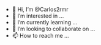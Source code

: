 - 👋 Hi, I’m @Carlos2rmr
- 👀 I’m interested in ...
- 🌱 I’m currently learning ...
- 💞️ I’m looking to collaborate on ...
- 📫 How to reach me ...

<!---
Carlos2rmr/Carlos2rmr is a ✨ special ✨ repository because its `README.md` (this file) appears on your GitHub profile.
You can click the Preview link to take a look at your changes.
--->
